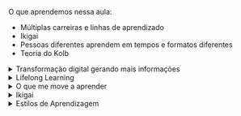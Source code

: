 O que aprendemos nessa aula:

- Múltiplas carreiras e linhas de aprendizado
- Ikigai
- Pessoas diferentes aprendem em tempos e formatos diferentes
- Teoria do Kolb

<details>
<summary>Transformação digital gerando mais informações</summary></summary>
Mais informação sendo criada e distribuída aumenta a necessidade de aprender mais e mais rápido para acompanhar as mudanças do mercado de trabalho.
</details>

<details>
<summary>Lifelong Learning</summary></summary>
Prática contínua de aprendizado ao longo da vida. É a ideia de que a aprendizagem não se limita ao período formal de educação, como a escola ou a universidade, 
  mas é um processo contínuo que ocorre durante toda a vida de uma pessoa.
</details>

<details>
<summary>O que me move a aprender</summary></summary>
Através do autoconhecimento, podemos entender melhor o que nos move, onde queremos chegar, quais são os pontos que precisam ser desenvolvidos.
</details>

<details>
<summary>Ikigai</summary>

"Ikigai" é um conceito japonês que pode ser traduzido como "a razão de ser" ou "a razão pela qual você se levanta de manhã".  
O Ikigai é representado como a interseção de quatro elementos principais:
  - **Paixão (o que você ama):** Atividades que você ama fazer e que lhe trazem alegria e satisfação.
  - **Vocação (o que o mundo precisa):** Habilidades e talentos que você possui e que podem ser úteis para os outros.
  - **Profissão (o que você pode ser pago para fazer):** Atividades pelas quais você pode ser remunerado e que ajudam a sustentar sua vida financeira.
  - **Missão (o que você é bom em):** Aquilo em que você é habilidoso e competente.

O Ikigai é encontrado na interseção desses quatro elementos, sugerindo que encontrar um propósito significativo na vida envolve equilibrar esses aspectos. 
Quando você está envolvido em algo que ama, que o mundo precisa, pelo qual pode ser pago e no qual é competente, isso pode levar a uma vida mais gratificante 
e com um senso de significado.
</details>

<details>
<summary> Estilos de Aprendizagem</summary>

Em suma, temos quatro estilos de aprendizado:    
  - **Acomodador:** aprende com o que o outro tem a dizer.  
  - **Divergente:** aprende debatendo ideias. Utiliza da intuição e imaginação.  
  - **Convergente:** aprendem resolvendo problemas.  
  - **Assimilador:** aprendem analisando e observando.
</details>

